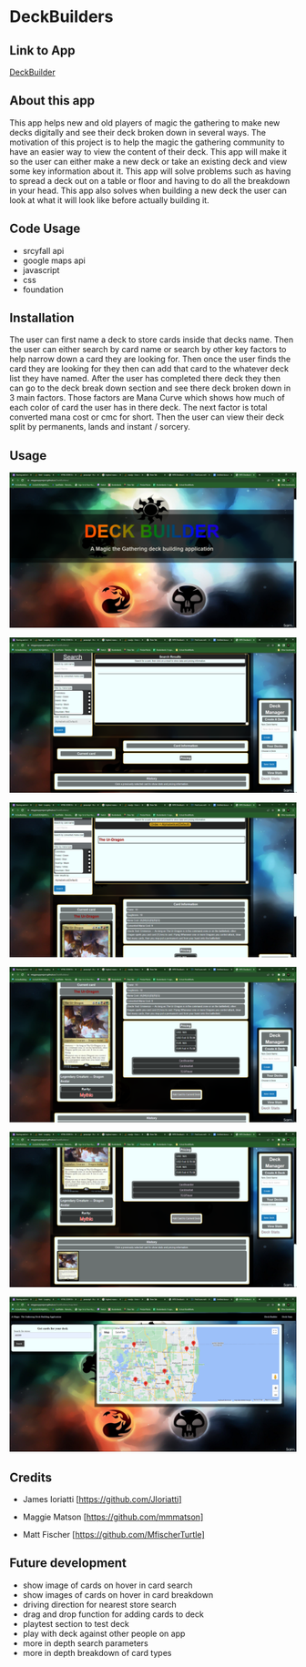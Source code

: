 # DeckBuilders
## Link to App
[DeckBuilder](https://mtggroupproject.github.io/DeckBuilders/)
## About this app
This app helps new and old players of magic the gathering to make new decks digitally and see their deck broken down in several ways. The motivation of this project is to help the magic the gathering community to have an easier way to view the content of their deck. This app will make it so the user can either make a new deck or take an existing deck and view some key information about it. This app will solve problems such as having to spread a deck out on a table or floor and having to do all the breakdown in your head. This app also solves when building a new deck the user can look at what it will look like before actually building it.

## Code Usage 
* srcyfall api 
* google maps api 
* javascript 
* css 
* foundation



## Installation

The user can first name a deck to store cards inside that decks name. Then the user can either search by card name or search by other key factors to help narrow down a card they are looking for. Then once the user finds the card they are looking for they then can add that card to the whatever deck list they have named. After the user has completed there deck they then can go to the deck break down section and see there deck broken down in 3 main factors. Those factors are Mana Curve which shows how much of each color of card the user has in there deck. The next factor is total converted mana cost or cmc for short. Then the user can view their deck split by permanents, lands and instant / sorcery.

## Usage

![Header](./assets/img/Header.png)

![sreach area](./assets/img/search%20area.png)

![after search](./assets/img/after%20search%20result.png)

![card image](./assets/img/card%20img%20after%20search.png)

![search history](./assets/img/search%20history.png)

![Store Locator](./assets/img/store%20locator.png)
 

## Credits
* James Ioriatti [https://github.com/JIoriatti]

* Maggie Matson [https://github.com/mmmatson]

* Matt Fischer [https://github.com/MfischerTurtle]

## Future development 
* show image of cards on hover in card search
* show images of cards on hover in card breakdown
* driving direction for nearest store search
* drag and drop function for adding cards to deck
* playtest section to test deck
* play with deck against other people on app
* more in depth search parameters
* more in depth breakdown of card types



